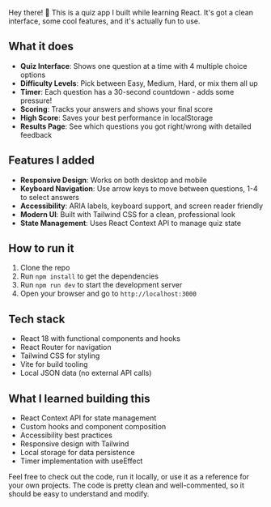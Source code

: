 Hey there! 👋 This is a quiz app I built while learning React. It's got a clean interface, some cool features, and it's actually fun to use.

## What it does

- **Quiz Interface**: Shows one question at a time with 4 multiple choice options
- **Difficulty Levels**: Pick between Easy, Medium, Hard, or mix them all up
- **Timer**: Each question has a 30-second countdown - adds some pressure!
- **Scoring**: Tracks your answers and shows your final score
- **High Score**: Saves your best performance in localStorage
- **Results Page**: See which questions you got right/wrong with detailed feedback

## Features I added

- **Responsive Design**: Works on both desktop and mobile
- **Keyboard Navigation**: Use arrow keys to move between questions, 1-4 to select answers
- **Accessibility**: ARIA labels, keyboard support, and screen reader friendly
- **Modern UI**: Built with Tailwind CSS for a clean, professional look
- **State Management**: Uses React Context API to manage quiz state

## How to run it

1. Clone the repo
2. Run `npm install` to get the dependencies
3. Run `npm run dev` to start the development server
4. Open your browser and go to `http://localhost:3000`

## Tech stack

- React 18 with functional components and hooks
- React Router for navigation
- Tailwind CSS for styling
- Vite for build tooling
- Local JSON data (no external API calls)

## What I learned building this

- React Context API for state management
- Custom hooks and component composition
- Accessibility best practices
- Responsive design with Tailwind
- Local storage for data persistence
- Timer implementation with useEffect

Feel free to check out the code, run it locally, or use it as a reference for your own projects. The code is pretty clean and well-commented, so it should be easy to understand and modify.
